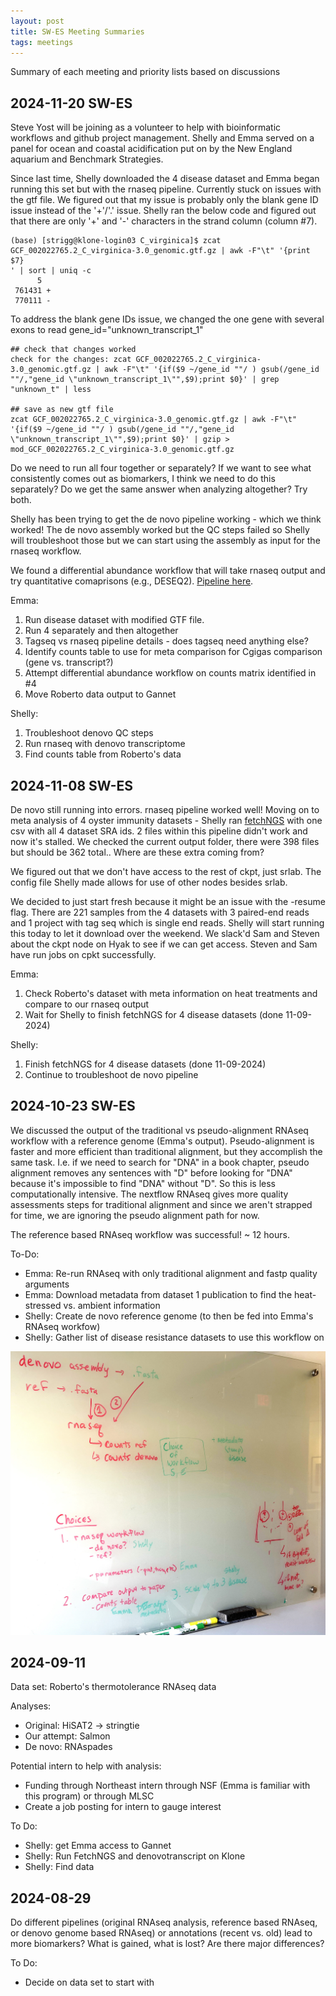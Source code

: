 ```yaml
---
layout: post
title: SW-ES Meeting Summaries
tags: meetings
---
```


Summary of each meeting and priority lists based on discussions

## 2024-11-20 SW-ES 

Steve Yost will be joining as a volunteer to help with bioinformatic workflows and github project management. Shelly and Emma served on a panel for ocean and coastal acidification put on by the New England aquarium and Benchmark Strategies. 

Since last time, Shelly downloaded the 4 disease dataset and Emma began running this set but with the rnaseq pipeline. Currently stuck on issues with the gtf file. We figured out that my issue is probably only the blank gene ID issue instead of the '+'/'.' issue. Shelly ran the below code and figured out that there are only '+' and '-' characters in the strand column (column #7).

```
(base) [strigg@klone-login03 C_virginica]$ zcat GCF_002022765.2_C_virginica-3.0_genomic.gtf.gz | awk -F"\t" '{print  $7}
' | sort | uniq -c
      5
 761431 +
 770111 -
```

To address the blank gene IDs issue, we changed the one gene with several exons to read gene_id="unknown_transcript_1"

```
## check that changes worked 
check for the changes: zcat GCF_002022765.2_C_virginica-3.0_genomic.gtf.gz | awk -F"\t" '{if($9 ~/gene_id ""/ ) gsub(/gene_id ""/,"gene_id \"unknown_transcript_1\"",$9);print $0}' | grep "unknown_t" | less

## save as new gtf file 
zcat GCF_002022765.2_C_virginica-3.0_genomic.gtf.gz | awk -F"\t" '{if($9 ~/gene_id ""/ ) gsub(/gene_id ""/,"gene_id \"unknown_transcript_1\"",$9);print $0}' | gzip > mod_GCF_002022765.2_C_virginica-3.0_genomic.gtf.gz
```

Do we need to run all four together or separately? If we want to see what consistently comes out as biomarkers, I think we need to do this separately? Do we get the same answer when analyzing altogether? Try both. 

Shelly has been trying to get the de novo pipeline working - which we think worked! The de novo assembly worked but the QC steps failed so Shelly will troubleshoot those but we can start using the assembly as input for the rnaseq workflow. 

We found a differential abundance workflow that will take rnaseq output and try quantitative comaprisons (e.g., DESEQ2). [Pipeline here](https://nf-co.re/differentialabundance/1.5.0/). 

Emma:  
1. Run disease dataset with modified GTF file.    
2. Run 4 separately and then altogether    
3. Tagseq vs rnaseq pipeline details - does tagseq need anything else?   
4. Identify counts table to use for meta comparison for Cgigas comparison (gene vs. transcript?)   
5. Attempt differential abundance workflow on counts matrix identified in #4   
6. Move Roberto data output to Gannet  

Shelly:  
1. Troubleshoot denovo QC steps   
2. Run rnaseq with denovo transcriptome   
3. Find counts table from Roberto's data 



## 2024-11-08 SW-ES 

De novo still running into errors. rnaseq pipeline worked well! Moving on to meta analysis of 4 oyster immunity datasets - Shelly ran [fetchNGS](https://resilience-biomarkers-for-aquaculture.github.io/SW-fetchNGS_Cvig_Prkns/) with one csv with all 4 dataset SRA ids. 2 files within this pipeline didn't work and now it's stalled. We checked the current output folder, there were 398 files but should be 362 total.. Where are these extra coming from?

We figured out that we don't have access to the rest of ckpt, just srlab. The config file Shelly made allows for use of other nodes besides srlab. 

We decided to just start fresh because it might be an issue with the -resume flag. There are 221 samples from the 4 datasets with 3 paired-end reads and 1 project with tag seq which is single end reads. Shelly will start running this today to let it download over the weekend. We slack'd Sam and Steven about the ckpt node on Hyak to see if we can get access. Steven and Sam have run jobs on cpkt successfully. 

Emma:  
1. Check Roberto's dataset with meta information on heat treatments and compare to our rnaseq output  
2. Wait for Shelly to finish fetchNGS for 4 disease datasets  (done 11-09-2024)  

Shelly:  
1. Finish fetchNGS for 4 disease datasets   (done 11-09-2024)  
2. Continue to troubleshoot de novo pipeline  


## 2024-10-23 SW-ES

We discussed the output of the traditional vs pseudo-alignment RNAseq workflow with a reference genome (Emma's output). Pseudo-alignment is faster and more efficient than traditional alignment, but they accomplish the same task. I.e. if we need to search for "DNA" in a book chapter, pseudo alignment removes any sentences with "D" before looking for "DNA" because it's impossible to find "DNA" without "D". So this is less computationally intensive. The nextflow RNAseq gives more quality assessments steps for traditional alignment and since we aren't strapped for time, we are ignoring the pseudo alignment path for now.

The reference based RNAseq workflow was successful! ~ 12 hours.

To-Do:  
- Emma: Re-run RNAseq with only traditional alignment and fastp quality arguments     
- Emma: Download metadata from dataset 1 publication to find the heat-stressed vs. ambient information   
- Shelly: Create de novo reference genome (to then be fed into Emma's RNAseq workfow)     
- Shelly: Gather list of disease resistance datasets to use this workflow on  

![](https://github.com/Resilience-Biomarkers-for-Aquaculture/Resilience-Biomarkers-for-Aquaculture.github.io/blob/master/img/IMG_2683.JPG)

## 2024-09-11
Data set: Roberto's thermotolerance RNAseq data

Analyses:
- Original: HiSAT2 -> stringtie
- Our attempt: Salmon
- De novo: RNAspades

Potential intern to help with analysis:
- Funding through Northeast intern through NSF (Emma is familiar with this program) or through MLSC
- Create a job posting for intern to gauge interest

To Do:
- Shelly: get Emma access to Gannet
- Shelly: Run FetchNGS and denovotranscript on Klone
- Shelly: Find data

## 2024-08-29

Do different pipelines (original RNAseq analysis, reference based RNAseq, or denovo genome based RNAseq) or annotations (recent vs. old) lead to more biomarkers? What is gained, what is lost? Are there major differences?

To Do:
- Decide on data set to start with

